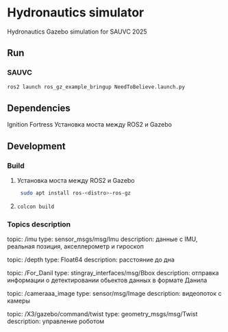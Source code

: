 # Hydronautics simulator
Hydronautics Gazebo simulation for SAUVC 2025

## Run

### SAUVC
```bash
ros2 launch ros_gz_example_bringup NeedToBelieve.launch.py
```

## Dependencies

Ignition Fortress
Установка моста между ROS2 и Gazebo

## Development

### Build
1. 	
	Установка моста между ROS2 и Gazebo
   ```sh
    sudo apt install ros-<distro>-ros-gz
    ```
3.
    ```sh
    colcon build
    ```

### Topics description

topic: /imu
type: sensor_msgs/msg/Imu
description: данные с IMU, реальная позиция, акселлерометр и гироскоп

topic: /depth
type: Float64
description: расстояние до дна

topic: /For_Danil
type: stingray_interfaces/msg/Bbox
description: отправка информации о детектировании обьектов данных в формате Данила

topic: /cameraaa_image
type: sensor/msg/Image
description: видеопоток с камеры

topic: /X3/gazebo/command/twist
type: geometry_msgs/msg/Twist
description: управление роботом


